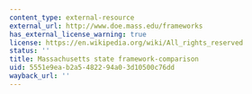 ```yaml
---
content_type: external-resource
external_url: http://www.doe.mass.edu/frameworks
has_external_license_warning: true
license: https://en.wikipedia.org/wiki/All_rights_reserved
status: ''
title: Massachusetts state framework-comparison
uid: 5551e9ea-b2a5-4822-94a0-3d10500c76dd
wayback_url: ''
---
```

